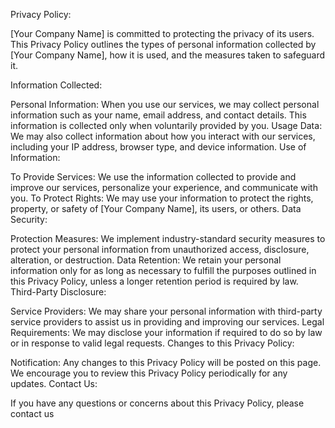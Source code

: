 Privacy Policy:

[Your Company Name] is committed to protecting the privacy of its users. This Privacy Policy outlines the types of personal information collected by [Your Company Name], how it is used, and the measures taken to safeguard it.

Information Collected:

Personal Information: When you use our services, we may collect personal information such as your name, email address, and contact details. This information is collected only when voluntarily provided by you.
Usage Data: We may also collect information about how you interact with our services, including your IP address, browser type, and device information.
Use of Information:

To Provide Services: We use the information collected to provide and improve our services, personalize your experience, and communicate with you.
To Protect Rights: We may use your information to protect the rights, property, or safety of [Your Company Name], its users, or others.
Data Security:

Protection Measures: We implement industry-standard security measures to protect your personal information from unauthorized access, disclosure, alteration, or destruction.
Data Retention: We retain your personal information only for as long as necessary to fulfill the purposes outlined in this Privacy Policy, unless a longer retention period is required by law.
Third-Party Disclosure:

Service Providers: We may share your personal information with third-party service providers to assist us in providing and improving our services.
Legal Requirements: We may disclose your information if required to do so by law or in response to valid legal requests.
Changes to this Privacy Policy:

Notification: Any changes to this Privacy Policy will be posted on this page. We encourage you to review this Privacy Policy periodically for any updates.
Contact Us:

If you have any questions or concerns about this Privacy Policy, please contact us
